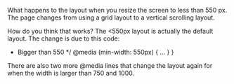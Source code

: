 What happens to the layout when you resize the screen to less than 550 px. 
The page changes from using a grid layout to a vertical scrolling layout.

How do you think that works?
The <550px layout is actually the default layout. The change is due to this code:

* Bigger than 550 */
@media (min-width: 550px) {
  ...
  }
}

There are also two more @media lines that change the layout again for when the width is larger than 750 and 1000.